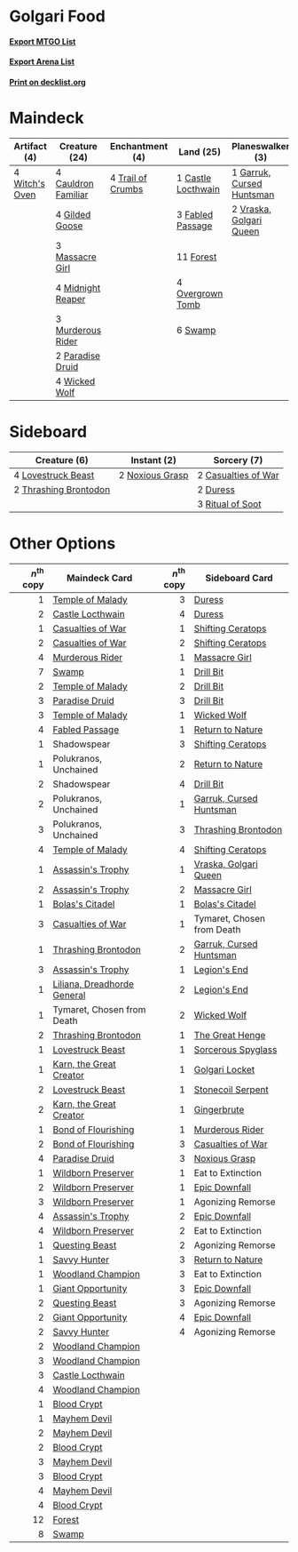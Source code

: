 # Golgari Food

#### [Export MTGO List](../collection/Golgari%20Food/Golgari%20Food.txt)
#### [Export Arena List](../collection/Golgari%20Food/Golgari%20Food_arena.txt)
#### [Print on decklist.org](http://decklist.org/?deckmain=1%09Castle%20Locthwain%0A4%09Cauldron%20Familiar%0A3%09Fabled%20Passage%0A11%09Forest%0A1%09Garruk,%20Cursed%20Huntsman%0A4%09Gilded%20Goose%0A3%09Massacre%20Girl%0A4%09Midnight%20Reaper%0A3%09Murderous%20Rider%0A4%09Overgrown%20Tomb%0A2%09Paradise%20Druid%0A6%09Swamp%0A4%09Trail%20of%20Crumbs%0A2%09Vraska,%20Golgari%20Queen%0A4%09Wicked%20Wolf%0A4%09Witch's%20Oven&deckside=2%09Casualties%20of%20War%0A2%09Duress%0A4%09Lovestruck%20Beast%0A2%09Noxious%20Grasp%0A3%09Ritual%20of%20Soot%0A2%09Thrashing%20Brontodon)
# Maindeck

|                                      Artifact (4)                                       |                                        Creature (24)                                         |                                      Enchantment (4)                                       |                                          Land (25)                                          |                                          Planeswalker (3)                                          |
|-----------------------------------------------------------------------------------------|----------------------------------------------------------------------------------------------|--------------------------------------------------------------------------------------------|---------------------------------------------------------------------------------------------|----------------------------------------------------------------------------------------------------|
|4 [Witch's Oven](http://gatherer.wizards.com/Pages/Card/Details.aspx?multiverseid=473199)|4 [Cauldron Familiar](http://gatherer.wizards.com/Pages/Card/Details.aspx?multiverseid=473043)|4 [Trail of Crumbs](http://gatherer.wizards.com/Pages/Card/Details.aspx?multiverseid=473141)|1 [Castle Locthwain](http://gatherer.wizards.com/Pages/Card/Details.aspx?multiverseid=473203)|1 [Garruk, Cursed Huntsman](http://gatherer.wizards.com/Pages/Card/Details.aspx?multiverseid=473153)|
|                                                                                         |4 [Gilded Goose](http://gatherer.wizards.com/Pages/Card/Details.aspx?multiverseid=473122)     |                                                                                            |3 [Fabled Passage](http://gatherer.wizards.com/Pages/Card/Details.aspx?multiverseid=473206)  |2 [Vraska, Golgari Queen](http://gatherer.wizards.com/Pages/Card/Details.aspx?multiverseid=452963)  |
|                                                                                         |3 [Massacre Girl](http://gatherer.wizards.com/Pages/Card/Details.aspx?multiverseid=461026)    |                                                                                            |11 [Forest](http://gatherer.wizards.com/Pages/Card/Details.aspx?multiverseid=439860)         |                                                                                                    |
|                                                                                         |4 [Midnight Reaper](http://gatherer.wizards.com/Pages/Card/Details.aspx?multiverseid=452827)  |                                                                                            |4 [Overgrown Tomb](http://gatherer.wizards.com/Pages/Card/Details.aspx?multiverseid=405103)  |                                                                                                    |
|                                                                                         |3 [Murderous Rider](http://gatherer.wizards.com/Pages/Card/Details.aspx?multiverseid=473059)  |                                                                                            |6 [Swamp](http://gatherer.wizards.com/Pages/Card/Details.aspx?multiverseid=439858)           |                                                                                                    |
|                                                                                         |2 [Paradise Druid](http://gatherer.wizards.com/Pages/Card/Details.aspx?multiverseid=461098)   |                                                                                            |                                                                                             |                                                                                                    |
|                                                                                         |4 [Wicked Wolf](http://gatherer.wizards.com/Pages/Card/Details.aspx?multiverseid=473143)      |                                                                                            |                                                                                             |                                                                                                    |


# Sideboard

|                                          Creature (6)                                          |                                       Instant (2)                                        |                                         Sorcery (7)                                          |
|------------------------------------------------------------------------------------------------|------------------------------------------------------------------------------------------|----------------------------------------------------------------------------------------------|
|4 [Lovestruck Beast](http://gatherer.wizards.com/Pages/Card/Details.aspx?multiverseid=473127)   |2 [Noxious Grasp](http://gatherer.wizards.com/Pages/Card/Details.aspx?multiverseid=466864)|2 [Casualties of War](http://gatherer.wizards.com/Pages/Card/Details.aspx?multiverseid=461114)|
|2 [Thrashing Brontodon](http://gatherer.wizards.com/Pages/Card/Details.aspx?multiverseid=456570)|                                                                                          |2 [Duress](http://gatherer.wizards.com/Pages/Card/Details.aspx?multiverseid=14557)            |
|                                                                                                |                                                                                          |3 [Ritual of Soot](http://gatherer.wizards.com/Pages/Card/Details.aspx?multiverseid=452834)   |


# Other Options

|*n*<sup>th</sup> copy|                                            Maindeck Card                                             |*n*<sup>th</sup> copy|                                          Sideboard Card                                          |
|--------------------:|------------------------------------------------------------------------------------------------------|--------------------:|--------------------------------------------------------------------------------------------------|
|                    1|[Temple of Malady](http://gatherer.wizards.com/Pages/Card/Details.aspx?multiverseid=380515)           |                    3|[Duress](http://gatherer.wizards.com/Pages/Card/Details.aspx?multiverseid=14557)                  |
|                    2|[Castle Locthwain](http://gatherer.wizards.com/Pages/Card/Details.aspx?multiverseid=473203)           |                    4|[Duress](http://gatherer.wizards.com/Pages/Card/Details.aspx?multiverseid=14557)                  |
|                    1|[Casualties of War](http://gatherer.wizards.com/Pages/Card/Details.aspx?multiverseid=461114)          |                    1|[Shifting Ceratops](http://gatherer.wizards.com/Pages/Card/Details.aspx?multiverseid=466948)      |
|                    2|[Casualties of War](http://gatherer.wizards.com/Pages/Card/Details.aspx?multiverseid=461114)          |                    2|[Shifting Ceratops](http://gatherer.wizards.com/Pages/Card/Details.aspx?multiverseid=466948)      |
|                    4|[Murderous Rider](http://gatherer.wizards.com/Pages/Card/Details.aspx?multiverseid=473059)            |                    1|[Massacre Girl](http://gatherer.wizards.com/Pages/Card/Details.aspx?multiverseid=461026)          |
|                    7|[Swamp](http://gatherer.wizards.com/Pages/Card/Details.aspx?multiverseid=439858)                      |                    1|[Drill Bit](http://gatherer.wizards.com/Pages/Card/Details.aspx?multiverseid=457217)              |
|                    2|[Temple of Malady](http://gatherer.wizards.com/Pages/Card/Details.aspx?multiverseid=380515)           |                    2|[Drill Bit](http://gatherer.wizards.com/Pages/Card/Details.aspx?multiverseid=457217)              |
|                    3|[Paradise Druid](http://gatherer.wizards.com/Pages/Card/Details.aspx?multiverseid=461098)             |                    3|[Drill Bit](http://gatherer.wizards.com/Pages/Card/Details.aspx?multiverseid=457217)              |
|                    3|[Temple of Malady](http://gatherer.wizards.com/Pages/Card/Details.aspx?multiverseid=380515)           |                    1|[Wicked Wolf](http://gatherer.wizards.com/Pages/Card/Details.aspx?multiverseid=473143)            |
|                    4|[Fabled Passage](http://gatherer.wizards.com/Pages/Card/Details.aspx?multiverseid=473206)             |                    1|[Return to Nature](http://gatherer.wizards.com/Pages/Card/Details.aspx?multiverseid=461102)       |
|                    1|Shadowspear                                                                                           |                    3|[Shifting Ceratops](http://gatherer.wizards.com/Pages/Card/Details.aspx?multiverseid=466948)      |
|                    1|Polukranos, Unchained                                                                                 |                    2|[Return to Nature](http://gatherer.wizards.com/Pages/Card/Details.aspx?multiverseid=461102)       |
|                    2|Shadowspear                                                                                           |                    4|[Drill Bit](http://gatherer.wizards.com/Pages/Card/Details.aspx?multiverseid=457217)              |
|                    2|Polukranos, Unchained                                                                                 |                    1|[Garruk, Cursed Huntsman](http://gatherer.wizards.com/Pages/Card/Details.aspx?multiverseid=473153)|
|                    3|Polukranos, Unchained                                                                                 |                    3|[Thrashing Brontodon](http://gatherer.wizards.com/Pages/Card/Details.aspx?multiverseid=456570)    |
|                    4|[Temple of Malady](http://gatherer.wizards.com/Pages/Card/Details.aspx?multiverseid=380515)           |                    4|[Shifting Ceratops](http://gatherer.wizards.com/Pages/Card/Details.aspx?multiverseid=466948)      |
|                    1|[Assassin's Trophy](http://gatherer.wizards.com/Pages/Card/Details.aspx?multiverseid=452902)          |                    1|[Vraska, Golgari Queen](http://gatherer.wizards.com/Pages/Card/Details.aspx?multiverseid=452963)  |
|                    2|[Assassin's Trophy](http://gatherer.wizards.com/Pages/Card/Details.aspx?multiverseid=452902)          |                    2|[Massacre Girl](http://gatherer.wizards.com/Pages/Card/Details.aspx?multiverseid=461026)          |
|                    1|[Bolas's Citadel](http://gatherer.wizards.com/Pages/Card/Details.aspx?multiverseid=461006)            |                    1|[Bolas's Citadel](http://gatherer.wizards.com/Pages/Card/Details.aspx?multiverseid=461006)        |
|                    3|[Casualties of War](http://gatherer.wizards.com/Pages/Card/Details.aspx?multiverseid=461114)          |                    1|Tymaret, Chosen from Death                                                                        |
|                    1|[Thrashing Brontodon](http://gatherer.wizards.com/Pages/Card/Details.aspx?multiverseid=456570)        |                    2|[Garruk, Cursed Huntsman](http://gatherer.wizards.com/Pages/Card/Details.aspx?multiverseid=473153)|
|                    3|[Assassin's Trophy](http://gatherer.wizards.com/Pages/Card/Details.aspx?multiverseid=452902)          |                    1|[Legion's End](http://gatherer.wizards.com/Pages/Card/Details.aspx?multiverseid=466860)           |
|                    1|[Liliana, Dreadhorde General](http://gatherer.wizards.com/Pages/Card/Details.aspx?multiverseid=461024)|                    2|[Legion's End](http://gatherer.wizards.com/Pages/Card/Details.aspx?multiverseid=466860)           |
|                    1|Tymaret, Chosen from Death                                                                            |                    2|[Wicked Wolf](http://gatherer.wizards.com/Pages/Card/Details.aspx?multiverseid=473143)            |
|                    2|[Thrashing Brontodon](http://gatherer.wizards.com/Pages/Card/Details.aspx?multiverseid=456570)        |                    1|[The Great Henge](http://gatherer.wizards.com/Pages/Card/Details.aspx?multiverseid=473123)        |
|                    1|[Lovestruck Beast](http://gatherer.wizards.com/Pages/Card/Details.aspx?multiverseid=473127)           |                    1|[Sorcerous Spyglass](http://gatherer.wizards.com/Pages/Card/Details.aspx?multiverseid=435407)     |
|                    1|[Karn, the Great Creator](http://gatherer.wizards.com/Pages/Card/Details.aspx?multiverseid=460928)    |                    1|[Golgari Locket](http://gatherer.wizards.com/Pages/Card/Details.aspx?multiverseid=452987)         |
|                    2|[Lovestruck Beast](http://gatherer.wizards.com/Pages/Card/Details.aspx?multiverseid=473127)           |                    1|[Stonecoil Serpent](http://gatherer.wizards.com/Pages/Card/Details.aspx?multiverseid=473197)      |
|                    2|[Karn, the Great Creator](http://gatherer.wizards.com/Pages/Card/Details.aspx?multiverseid=460928)    |                    1|[Gingerbrute](http://gatherer.wizards.com/Pages/Card/Details.aspx?multiverseid=473181)            |
|                    1|[Bond of Flourishing](http://gatherer.wizards.com/Pages/Card/Details.aspx?multiverseid=461082)        |                    1|[Murderous Rider](http://gatherer.wizards.com/Pages/Card/Details.aspx?multiverseid=473059)        |
|                    2|[Bond of Flourishing](http://gatherer.wizards.com/Pages/Card/Details.aspx?multiverseid=461082)        |                    3|[Casualties of War](http://gatherer.wizards.com/Pages/Card/Details.aspx?multiverseid=461114)      |
|                    4|[Paradise Druid](http://gatherer.wizards.com/Pages/Card/Details.aspx?multiverseid=461098)             |                    3|[Noxious Grasp](http://gatherer.wizards.com/Pages/Card/Details.aspx?multiverseid=466864)          |
|                    1|[Wildborn Preserver](http://gatherer.wizards.com/Pages/Card/Details.aspx?multiverseid=473144)         |                    1|Eat to Extinction                                                                                 |
|                    2|[Wildborn Preserver](http://gatherer.wizards.com/Pages/Card/Details.aspx?multiverseid=473144)         |                    1|[Epic Downfall](http://gatherer.wizards.com/Pages/Card/Details.aspx?multiverseid=473047)          |
|                    3|[Wildborn Preserver](http://gatherer.wizards.com/Pages/Card/Details.aspx?multiverseid=473144)         |                    1|Agonizing Remorse                                                                                 |
|                    4|[Assassin's Trophy](http://gatherer.wizards.com/Pages/Card/Details.aspx?multiverseid=452902)          |                    2|[Epic Downfall](http://gatherer.wizards.com/Pages/Card/Details.aspx?multiverseid=473047)          |
|                    4|[Wildborn Preserver](http://gatherer.wizards.com/Pages/Card/Details.aspx?multiverseid=473144)         |                    2|Eat to Extinction                                                                                 |
|                    1|[Questing Beast](http://gatherer.wizards.com/Pages/Card/Details.aspx?multiverseid=473133)             |                    2|Agonizing Remorse                                                                                 |
|                    1|[Savvy Hunter](http://gatherer.wizards.com/Pages/Card/Details.aspx?multiverseid=473162)               |                    3|[Return to Nature](http://gatherer.wizards.com/Pages/Card/Details.aspx?multiverseid=461102)       |
|                    1|[Woodland Champion](http://gatherer.wizards.com/Pages/Card/Details.aspx?multiverseid=466959)          |                    3|Eat to Extinction                                                                                 |
|                    1|[Giant Opportunity](http://gatherer.wizards.com/Pages/Card/Details.aspx?multiverseid=473121)          |                    3|[Epic Downfall](http://gatherer.wizards.com/Pages/Card/Details.aspx?multiverseid=473047)          |
|                    2|[Questing Beast](http://gatherer.wizards.com/Pages/Card/Details.aspx?multiverseid=473133)             |                    3|Agonizing Remorse                                                                                 |
|                    2|[Giant Opportunity](http://gatherer.wizards.com/Pages/Card/Details.aspx?multiverseid=473121)          |                    4|[Epic Downfall](http://gatherer.wizards.com/Pages/Card/Details.aspx?multiverseid=473047)          |
|                    2|[Savvy Hunter](http://gatherer.wizards.com/Pages/Card/Details.aspx?multiverseid=473162)               |                    4|Agonizing Remorse                                                                                 |
|                    2|[Woodland Champion](http://gatherer.wizards.com/Pages/Card/Details.aspx?multiverseid=466959)          |                     |                                                                                                  |
|                    3|[Woodland Champion](http://gatherer.wizards.com/Pages/Card/Details.aspx?multiverseid=466959)          |                     |                                                                                                  |
|                    3|[Castle Locthwain](http://gatherer.wizards.com/Pages/Card/Details.aspx?multiverseid=473203)           |                     |                                                                                                  |
|                    4|[Woodland Champion](http://gatherer.wizards.com/Pages/Card/Details.aspx?multiverseid=466959)          |                     |                                                                                                  |
|                    1|[Blood Crypt](http://gatherer.wizards.com/Pages/Card/Details.aspx?multiverseid=97102)                 |                     |                                                                                                  |
|                    1|[Mayhem Devil](http://gatherer.wizards.com/Pages/Card/Details.aspx?multiverseid=461131)               |                     |                                                                                                  |
|                    2|[Mayhem Devil](http://gatherer.wizards.com/Pages/Card/Details.aspx?multiverseid=461131)               |                     |                                                                                                  |
|                    2|[Blood Crypt](http://gatherer.wizards.com/Pages/Card/Details.aspx?multiverseid=97102)                 |                     |                                                                                                  |
|                    3|[Mayhem Devil](http://gatherer.wizards.com/Pages/Card/Details.aspx?multiverseid=461131)               |                     |                                                                                                  |
|                    3|[Blood Crypt](http://gatherer.wizards.com/Pages/Card/Details.aspx?multiverseid=97102)                 |                     |                                                                                                  |
|                    4|[Mayhem Devil](http://gatherer.wizards.com/Pages/Card/Details.aspx?multiverseid=461131)               |                     |                                                                                                  |
|                    4|[Blood Crypt](http://gatherer.wizards.com/Pages/Card/Details.aspx?multiverseid=97102)                 |                     |                                                                                                  |
|                   12|[Forest](http://gatherer.wizards.com/Pages/Card/Details.aspx?multiverseid=439860)                     |                     |                                                                                                  |
|                    8|[Swamp](http://gatherer.wizards.com/Pages/Card/Details.aspx?multiverseid=439858)                      |                     |                                                                                                  |


